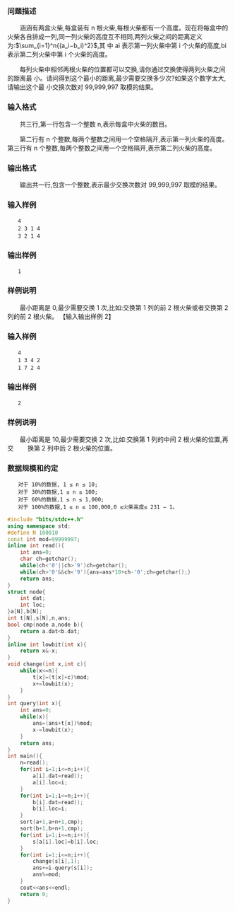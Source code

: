 ### 问题描述
　　涵涵有两盒火柴,每盒装有 n 根火柴,每根火柴都有一个高度。现在将每盒中的火柴各自排成一列,同一列火柴的高度互不相同,两列火柴之间的距离定义为:$\sum_{i=1}^n{(a_i−b_i)^2}$,其 中 ai 表示第一列火柴中第 i 个火柴的高度,bi 表示第二列火柴中第 i 个火柴的高度。

　　每列火柴中相邻两根火柴的位置都可以交换,请你通过交换使得两列火柴之间的距离最 小。请问得到这个最小的距离,最少需要交换多少次?如果这个数字太大,请输出这个最 小交换次数对 99,999,997 取模的结果。

### 输入格式

　　共三行,第一行包含一个整数 n,表示每盒中火柴的数目。

　　第二行有 n 个整数,每两个整数之间用一个空格隔开,表示第一列火柴的高度。 第三行有 n 个整数,每两个整数之间用一个空格隔开,表示第二列火柴的高度。

### 输出格式

　　输出共一行,包含一个整数,表示最少交换次数对 99,999,997 取模的结果。

### 输入样例
```
　　4
　　2 3 1 4
　　3 2 1 4
```
### 输出样例
```
　　1
```
### 样例说明

　　最小距离是 0,最少需要交换 1 次,比如:交换第 1 列的前 2 根火柴或者交换第 2 列的前 2 根火柴。 【输入输出样例 2】

### 输入样例
```
　　4
　　1 3 4 2
　　1 7 2 4
```
### 输出样例
```
　　2
```
### 样例说明
　　最小距离是 10,最少需要交换 2 次,比如:交换第 1 列的中间 2 根火柴的位置,再交
　　换第 2 列中后 2 根火柴的位置。
### 数据规模和约定
```
　　对于 10%的数据, 1 ≤ n ≤ 10;
　　对于 30%的数据,1 ≤ n ≤ 100;
　　对于 60%的数据,1 ≤ n ≤ 1,000;
　　对于 100%的数据,1 ≤ n ≤ 100,000,0 ≤火柴高度≤ 231 − 1。
```
```cpp
#include "bits/stdc++.h"
using namespace std;
#define N 100010
const int mod=99999997;
inline int read(){
	int ans=0;
	char ch=getchar();
	while(ch<'0'||ch>'9')ch=getchar();
	while(ch>'0'&&ch<'9'){ans=ans*10+ch-'0';ch=getchar();}
	return ans;
}
struct node{
	int dat;
	int loc;
}a[N],b[N];
int t[N],s[N],n,ans;
bool cmp(node a,node b){
	return a.dat<b.dat;
}
inline int lowbit(int x){
	return x&-x;
}
void change(int x,int c){
	while(x<=n){
		t[x]=(t[x]+c)%mod;
		x+=lowbit(x);
	}
}
int query(int x){
	int ans=0;
	while(x){
		ans=(ans+t[x])%mod;
		x-=lowbit(x);
	}
	return ans;
}
int main(){
	n=read();
	for(int i=1;i<=n;i++){
		a[i].dat=read();
		a[i].loc=i;
	}
	for(int i=1;i<=n;i++){
		b[i].dat=read();
		b[i].loc=i;
	}
	sort(a+1,a+n+1,cmp);
	sort(b+1,b+n+1,cmp);
	for(int i=1;i<=n;i++){
		s[a[i].loc]=b[i].loc;
	}
	for(int i=1;i<=n;i++){
		change(s[i],1);
		ans+=i-query(s[i]);
		ans%=mod;
	}
	cout<<ans<<endl;
	return 0;
}
```